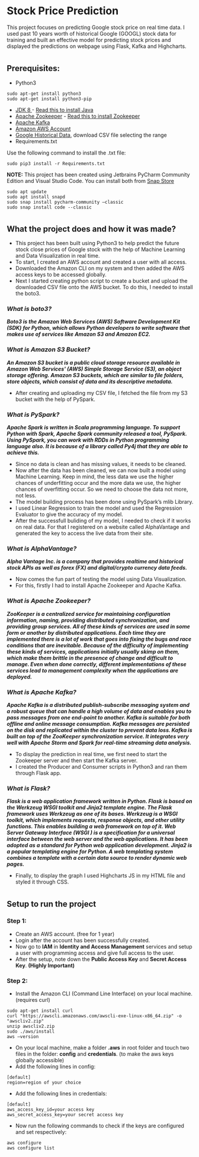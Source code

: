 ﻿# Stock Price Prediction

This project focuses on predicting Google stock price on real time data. I used past 10 years worth of historical Google (GOOGL) stock data for training and built an effective model for predicting stock prices and displayed the predictions on webpage using Flask, Kafka and Highcharts.

#

## Prerequisites:

- Python3
```
sudo apt-get install python3
sudo apt-get install python3-pip
```
- [JDK 8 ](https://jdk.java.net/) - [Read this to install Java](https://github.com/Wolvarun9295/InstallationDocuments/blob/master/JAVA.txt)
- [Apache Zookeeper](https://zookeeper.apache.org/) - [Read this to install Zookeeper](https://github.com/Wolvarun9295/InstallationDocuments/blob/master/ZOOKEEPER.txt)
- [Apache Kafka](https://kafka.apache.org/downloads)
- [Amazon AWS Account](https://aws.amazon.com/)
- [Google Historical Data](https://in.finance.yahoo.com/quote/GOOGL?p=GOOGL&.tsrc=fin-srch), download CSV file selecting the range
- Requirements.txt

Use the following command to install the .txt file:

```
sudo pip3 install -r Requirements.txt
```

**NOTE:** This project has been created using Jetbrains PyCharm Community Edition and Visual Studio Code. You can install both from [Snap Store](https://snapcraft.io/)

```
sudo apt update
sudo apt install snapd
sudo snap install pycharm-community –classic
sudo snap install code --classic
```
#

## What the project does and how it was made?
- This project has been built using Python3 to help predict the future stock close prices of Google stock with the help of Machine Learning and Data Visualization in real time.
- To start, I created an AWS account and created a user with all access.
- Downloaded the Amazon CLI on my system and then added the AWS access keys to be accessed globally.
- Next I started creating python script to create a bucket and upload the downloaded CSV file onto the AWS bucket. To do this, I needed to install the boto3.

### ***What is boto3?***
***Boto3 is the Amazon Web Services (AWS) Software Development Kit (SDK) for Python, which allows Python developers to write software that makes use of services like Amazon S3 and Amazon EC2.***

### ***What is Amazon S3 Bucket?***
***An Amazon S3 bucket is a public cloud storage resource available in Amazon Web Services' (AWS) Simple Storage Service (S3), an object storage offering. Amazon S3 buckets, which are similar to file folders, store objects, which consist of data and its descriptive metadata.***

- After creating and uploading my CSV file, I fetched the file from my S3 bucket with the help of PySpark.

### ***What is PySpark?***
***Apache Spark is written in Scala programming language. To support Python with Spark, Apache Spark community released a tool, PySpark. Using PySpark, you can work with RDDs in Python programming language also. It is because of a library called Py4j that they are able to achieve this.***

- Since no data is clean and has missing values, it needs to be cleaned.
- Now after the data has been cleaned, we can now built a model using Machine Learning. Keep in mind, the less data we use the higher chances of underfitting occur and the more data we use, the higher chances of overfitting occur. So we need to choose the data not more, not less.
- The model building process has been done using PySpark’s mlib Library.
- I used Linear Regression to train the model and used the Regression Evaluator to give the accuracy of my model.
- After the successfull buliding of my model, I needed to check if it works on real data. For that I registered on a website called AlphaVantage and generated the key to access the live data from their site.

### ***What is AlphaVantage?***
***Alpha Vantage Inc. is a company that provides realtime and historical stock APIs as well as forex (FX) and digital/crypto currency data feeds.***

- Now comes the fun part of testing the model using Data Visualization.
- For this, firstly I had to install Apache Zookeeper and Apache Kafka.

### ***What is Apache Zookeeper?***
***ZooKeeper is a centralized service for maintaining configuration information, naming, providing distributed synchronization, and providing group services. All of these kinds of services are used in some form or another by distributed applications. Each time they are implemented there is a lot of work that goes into fixing the bugs and race conditions that are inevitable. Because of the difficulty of implementing these kinds of services, applications initially usually skimp on them, which make them brittle in the presence of change and difficult to manage. Even when done correctly, different implementations of these services lead to management complexity when the applications are deployed.***

### ***What is Apache Kafka?***
***Apache Kafka is a distributed publish-subscribe messaging system and a robust queue that can handle a high volume of data and enables you to pass messages from one end-point to another. Kafka is suitable for both offline and online message consumption. Kafka messages are persisted on the disk and replicated within the cluster to prevent data loss. Kafka is built on top of the ZooKeeper synchronization service. It integrates very well with Apache Storm and Spark for real-time streaming data analysis.***

- To display the prediction in real time, we first need to start the Zookeeper server and then start the Kafka server.
- I created the Producer and Consumer scripts in Python3 and ran them through Flask app.

### ***What is Flask?***
***Flask is a web application framework written in Python. Flask is based on the Werkzeug WSGI
toolkit and Jinja2 template engine. The Flask framework uses Werkzeug as one of its bases. Werkzeug is a WSGI toolkit, which implements requests, response objects, and other utility functions. This enables building a web framework on top of it. Web Server Gateway Interface (WSGI ) is a specification for a universal interface between the web server and the web applications. It has been adopted as a standard for Python web application development. Jinja2 is a popular templating engine for Python. A web templating system combines a template with a certain data source to render dynamic web pages.***

- Finally, to display the graph I used Highcharts JS in my HTML file and styled it through CSS.

#

## Setup to run the project
### Step 1:
- Create an AWS account. (free for 1 year)
- Login after the account has been successfully created.
- Now go to **IAM** in **Identity and Access Management** services and setup a user with programming access and give full access to the user.
- After the setup, note down the **Public Access Key** and **Secret Access Key**. **(Highly Important)**

### Step 2:
- Install the Amazon CLI (Command Line Interface) on your local machine. (requires curl)
```
sudo apt-get install curl
curl "https://awscli.amazonaws.com/awscli-exe-linux-x86_64.zip" -o "awscliv2.zip"
unzip awscliv2.zip
sudo ./aws/install
aws –version
```
- On your local machine, make a folder **.aws** in root folder and touch two files in the folder: **config** and **credentials**. (to make the aws keys globally accessible)
- Add the following lines in config:
```
[default]
region=region of your choice
```
- Add the following lines in credentials:
```
[default]
aws_access_key_id=your access key
aws_secret_access_key=your secret access key
```
- Now run the following commands to check if the keys are configured and set respectively:
```
aws configure
aws configure list
```


